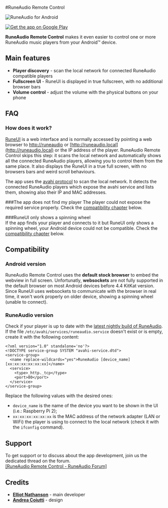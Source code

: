 #RuneAudio Remote Control

![RuneAudio for Android](http://www.runeaudio.com/media/docs/runeaudio-android-mockup.png "runeaudio-android-mockup.png")

[![Get the app on Google Play](http://www.runeaudio.com/media/docs/google-play-badge.png "google-play-badge.png")](https://play.google.com/store/apps/details?id=com.runeaudio)

**RuneAudio Remote Control** makes it even easier to control one or more RuneAudio music players from your Android™ device.

## Main features

- **Player discovery** - scan the local network for connected RuneAudio compatible players
- **Fullscreen UI** - RuneUI is displayed in true fullscreen, with no additional browser bars
- **Volume control** - adjust the volume with the physical buttons on your phone

## FAQ

### How does it work?
[RuneUI](../runeui/runeui.md) is a web interface and is normally accessed by pointing a web browser to [http://runeaudio](http://runeaudio) or [http://runeaudio.local](http://runeaudio.local) or the IP address of the player.
RuneAudio Remote Control skips this step: it scans the local network and automatically shows all the connected RuneAudio players, allowing you to control them from the same place.
It also displays the RuneUI in a true full screen, with no browsers bars and weird scroll behaviours.

The app uses the [avahi protocol](https://en.wikipedia.org/wiki/Avahi_%28software%29) to scan the local network. 
It detects the connected RuneAudio players which expose the avahi service and lists them, showing also their IP and MAC addresses.

###The app does not find my player
The player could not expose the required service properly. Check the [compatibility chapter](#compatibility) below.

###RuneUI only shows a spinning wheel   
If the app finds your player and connects to it but RuneUI only shows a spinning wheel, your Android device could not be compatible. Check the [compatibility chapter](#compatibility) below.

## Compatibility

### Android version

RuneAudio Remote Control uses the **default stock browser** to embed the webview in full screen. 
Unfortunatly, **websockets** are not fully supported in the default browser on most Android devices before 4.4 KitKat version. 
Since RuneUI uses websockets to communicate with the browser in real time, it won't work properly on older device, showing a spinning wheel (unable to connect).

### RuneAudio version

Check if your player is up to date with the [latest nightly build of RuneAudio](../troubleshooting/updating.md#nightly-builds).   
If the file `/etc/avahi/services/runeaudio.service` doesn't exist or is empty, create it with the following content:   
```
<?xml version="1.0" standalone='no'?>
<!DOCTYPE service-group SYSTEM "avahi-service.dtd">
<service-group>
  <name replace-wildcards="yes">RuneAudio [device_name] [xx:xx:xx:xx:xx:xx]</name>
  <service>
    <type>_http._tcp</type>
    <port>80</port>
  </service>
</service-group>
```
Replace the following values with the desired ones:

- `device_name` is the name of the device you want to be shown in the UI (i.e.: Raspberry Pi 2);
- `xx:xx:xx:xx:xx:xx` is the MAC address of the network adapter (LAN or WiFi) the player is using to connect to the local network (check it with the `ifconfig` command).


## Support

To get support or to discuss about the app development, join us the dedicated thread on the forum.   
[[RuneAudio Remote Control - RuneAudio Forum]](http://www.runeaudio.com/forum/runeaudio-remote-control-for-android-t3154.html)

## Credits

- **[Elliot Nathanson](https://www.linkedin.com/in/elliot-nathanson-7815151)** - main developer
- **[Andrea Coiutti](http://www.runeaudio.com/team/)** - design
